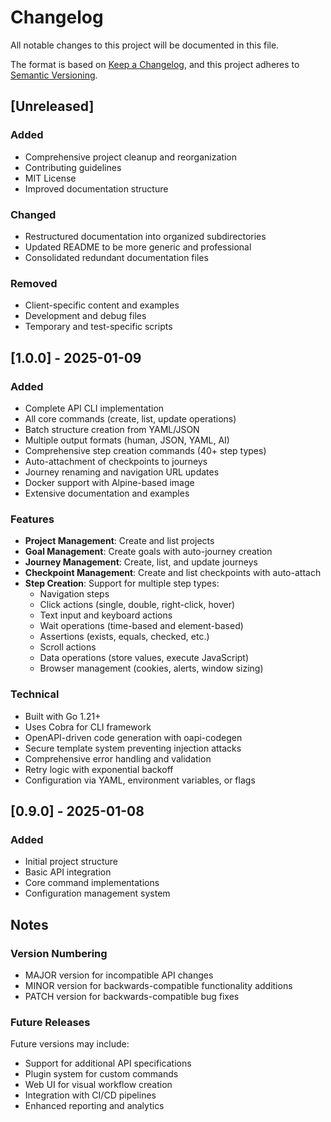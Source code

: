 # Changelog

All notable changes to this project will be documented in this file.

The format is based on [Keep a Changelog](https://keepachangelog.com/en/1.0.0/),
and this project adheres to [Semantic Versioning](https://semver.org/spec/v2.0.0.html).

## [Unreleased]

### Added
- Comprehensive project cleanup and reorganization
- Contributing guidelines
- MIT License
- Improved documentation structure

### Changed
- Restructured documentation into organized subdirectories
- Updated README to be more generic and professional
- Consolidated redundant documentation files

### Removed
- Client-specific content and examples
- Development and debug files
- Temporary and test-specific scripts

## [1.0.0] - 2025-01-09

### Added
- Complete API CLI implementation
- All core commands (create, list, update operations)
- Batch structure creation from YAML/JSON
- Multiple output formats (human, JSON, YAML, AI)
- Comprehensive step creation commands (40+ step types)
- Auto-attachment of checkpoints to journeys
- Journey renaming and navigation URL updates
- Docker support with Alpine-based image
- Extensive documentation and examples

### Features
- **Project Management**: Create and list projects
- **Goal Management**: Create goals with auto-journey creation
- **Journey Management**: Create, list, and update journeys
- **Checkpoint Management**: Create and list checkpoints with auto-attach
- **Step Creation**: Support for multiple step types:
  - Navigation steps
  - Click actions (single, double, right-click, hover)
  - Text input and keyboard actions
  - Wait operations (time-based and element-based)
  - Assertions (exists, equals, checked, etc.)
  - Scroll actions
  - Data operations (store values, execute JavaScript)
  - Browser management (cookies, alerts, window sizing)

### Technical
- Built with Go 1.21+
- Uses Cobra for CLI framework
- OpenAPI-driven code generation with oapi-codegen
- Secure template system preventing injection attacks
- Comprehensive error handling and validation
- Retry logic with exponential backoff
- Configuration via YAML, environment variables, or flags

## [0.9.0] - 2025-01-08

### Added
- Initial project structure
- Basic API integration
- Core command implementations
- Configuration management system

## Notes

### Version Numbering
- MAJOR version for incompatible API changes
- MINOR version for backwards-compatible functionality additions
- PATCH version for backwards-compatible bug fixes

### Future Releases
Future versions may include:
- Support for additional API specifications
- Plugin system for custom commands
- Web UI for visual workflow creation
- Integration with CI/CD pipelines
- Enhanced reporting and analytics
